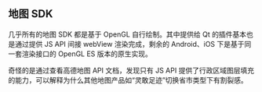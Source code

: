## 地图 SDK

几乎所有的地图 SDK 都是基于 OpenGL 自行绘制。其中提供给 Qt 的插件基本也是通过提供 JS API 间接 webView 渲染完成，剩余的 Android、iOS 下是基于同一套渲染接口的 OpenGL ES 版本的原生实现。

奇怪的是通过查看高德地图 API 文档，发现只有 JS API 提供了行政区域图层填充的能力，可以解释为什么其他地图产品如“灵敢足迹”切换省市类型下有割裂感。